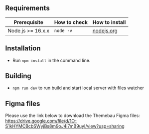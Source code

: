 ## Requirements

| Prerequisite      | How to check | How to install                    |
| ----------------- | ------------ | --------------------------------- |
| Node.js >= 16.x.x | `node -v`    | [nodejs.org](https://nodejs.org/) |

## Installation

-   Run `npm install` in the command line.

## Building

-   `npm run dev` to run build and start local server with files watcher


## Figma files

Please use the link below to download the Themebau Figma files:
https://drive.google.com/file/d/1O-S1kHYMCBcbSWyjBs8m9oJ4i7mB9uyI/view?usp=sharing
